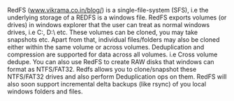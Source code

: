 RedFS (www.vikrama.co.in/blog/) is a single-file-system (SFS), i.e the underlying storage of a REDFS is a windows file. RedFS exports volumes (or drives) in windows explorer that the user can treat as normal windows drives, i.e C:\, D:\ etc. These volumes can be cloned, you may take snapshots etc. Apart from that, individual files/folders may also be cloned either within the same volume or across volumes. Deduplication and compression are supported for data across all volumes. i.e Cross volume dedupe. You can also use RedFS to create RAW disks that windows can format as NTFS/FAT32. Redfs allows you to clone/snapshot these NTFS/FAT32 drives and also perform Deduplication ops on them. RedFS will also soon support incremental delta backups (like rsync) of you local windows folders and files.